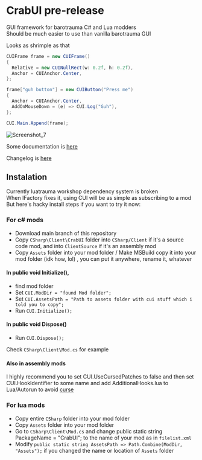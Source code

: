 # CrabUI pre-release

GUI framework for barotrauma C# and Lua modders  
Should be much easier to use than vanilla barotrauma GUI

Looks as shrimple as that
```C#
CUIFrame frame = new CUIFrame()
{
  Relative = new CUINullRect(w: 0.2f, h: 0.2f),
  Anchor = CUIAnchor.Center,
};

frame["guh button"] = new CUIButton("Press me")
{
  Anchor = CUIAnchor.Center,
  AddOnMouseDown = (e) => CUI.Log("Guh"),
};

CUI.Main.Append(frame);
```
![Screenshot_7](https://github.com/user-attachments/assets/816f304d-5295-4551-a66d-dc3548829c93)

Some documentation is [here](https://somerandomnoobkekeke.github.io/CrabUI/index.html)

Changelog is [here](https://github.com/SomeRandomNoobKekeke/CrabUI/blob/main/CSharp/Client/CrabUI/Changelog.md) 

## Instalation

Currently luatrauma workshop dependency system is broken  
When IFactory fixes it, using CUI will be as simple as subscribing to a mod  
But here's hacky install steps if you want to try it now:
### For c# mods
- Download main branch of this repository
- Copy `CSharp\Client\CrabUI` folder into `CSharp/Client` if it's a source code mod, and into `ClientSource` if it's an assembly mod
- Copy `Assets` folder into your mod folder / Make MSBuild copy it into your mod folder (idk how, lol) , you can put it anywhere, rename it, whatever
#### In public void Initialize(), 
- find mod folder
- Set `CUI.ModDir = "found Mod folder";`
- Set `CUI.AssetsPath = "Path to assets folder with cui stuff which i told you to copy";`
- Run `CUI.Initialize();`
#### In public void Dispose()
- Run `CUI.Dispose();` 

Check `CSharp\Client\Mod.cs` for example

#### Also in assembly mods
I highly recommend you to set CUI.UseCursedPatches to false and then set CUI.HookIdentifier to some name and add AdditionalHooks.lua to Lua/Autorun to avoid [curse](https://github.com/evilfactory/LuaCsForBarotrauma/issues/245)


### For lua mods
- Copy entire `CSharp` folder into your mod folder
- Copy `Assets` folder into your mod folder
- Go to `CSharp\Client\Mod.cs` and change public static string PackageName = "CrabUI"; to the name of your mod as in `filelist.xml`
- Modify `public static string AssetsPath => Path.Combine(ModDir, "Assets");` if you changed the name or location of `Assets` folder
